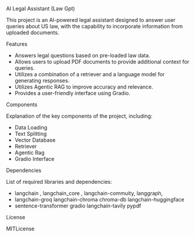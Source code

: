 AI Legal Assistant (Law Gpt)

This project is an AI-powered legal assistant designed to answer user queries about US law, with the capability to incorporate information from uploaded documents.

Features

- Answers legal questions based on pre-loaded law data.
- Allows users to upload PDF documents to provide additional context for queries.
- Utilizes a combination of a retriever and a language model for generating responses.
- Utilizes Agentic RAG to improve accuracy and relevance.
- Provides a user-friendly interface using Gradio.

Components

Explanation of the key components of the project, including:

- Data Loading
- Text Splitting
- Vector Database
- Retriever
- Agentic Rag
- Gradio Interface

Dependencies

List of required libraries and dependencies:
- langchain , langchain_core , langchain-commuity, langgraph, 
- langchain-groq langchain-chroma chroma-db langchain-huggingface
- sentence-transformer gradio langchain-tavily pypdf 

License

MITLicense
